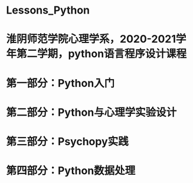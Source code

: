 # Lessons_Python
# 淮阴师范学院心理学系，2020-2021学年第二学期，python语言程序设计课程
# 第一部分：Python入门
# 第二部分：Python与心理学实验设计
# 第三部分：Psychopy实践
# 第四部分：Python数据处理

